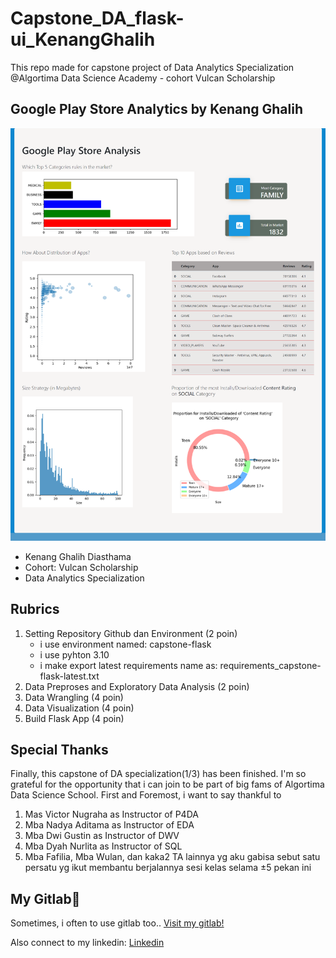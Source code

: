 # Capstone_DA_flask-ui_KenangGhalih
This repo made for capstone project of Data Analytics Specialization @Algortima Data Science Academy - cohort Vulcan Scholarship

## Google Play Store Analytics by Kenang Ghalih
<img src="complete-webp.png" width="550">
<ul>
   <li>Kenang Ghalih Diasthama</li>
   <li>Cohort: Vulcan Scholarship</li>
   <li>Data Analytics Specialization</li>
</ul>

## Rubrics
1. Setting Repository Github dan Environment (2 poin)
   - i use environment named: capstone-flask
   - i use pyhton 3.10
   - i make export latest requirements name as: requirements_capstone-flask-latest.txt
2. Data Preproses and Exploratory Data Analysis (2 poin)
3. Data Wrangling (4 poin)
4. Data Visualization (4 poin)
5. Build Flask App (4 poin)

## Special Thanks
<p>Finally, this capstone of DA specialization(1/3) has been finished. I'm so grateful for the opportunity that i can join to be part of big fams of Algortima Data Science School. First and Foremost, i want to say thankful to
<ol>
   <li>Mas Victor Nugraha as Instructor of P4DA</li>
   <li>Mba Nadya Aditama as Instructor of EDA</li>
   <li>Mba Dwi Gustin as Instructor of DWV</li>
   <li>Mba Dyah Nurlita as Instructor of SQL</li>
   <li>Mba Fafilia, Mba Wulan, dan kaka2 TA lainnya yg aku gabisa sebut satu persatu yg ikut membantu berjalannya sesi kelas selama ±5 pekan ini</li>
</ol>
</p>

## My Gitlab🦊
<p>Sometimes, i often to use gitlab too..
<a href="https://gitlab.com/kenangghalih21" target="_blank"> Visit my gitlab!</a> </p>
<p>Also connect to my linkedin:
<a href="https://www.linkedin.com/in/kenangghalih21/" target="_blank"> Linkedin</a> </p>
